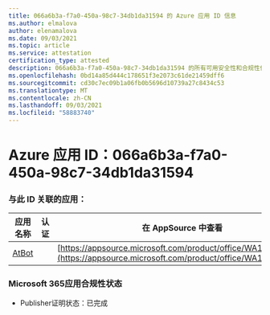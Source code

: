```yaml
---
title: 066a6b3a-f7a0-450a-98c7-34db1da31594 的 Azure 应用 ID 信息
ms.author: elmalova
author: elenamalova
ms.date: 09/03/2021
ms.topic: article
ms.service: attestation
certification_type: attested
description: 066a6b3a-f7a0-450a-98c7-34db1da31594 的所有可用安全性和合规性信息。
ms.openlocfilehash: 0bd14a85d444c178651f3e2073c61de21459dff6
ms.sourcegitcommit: cd30c7ec09b1a06fb0b5696d10739a27c8434c53
ms.translationtype: MT
ms.contentlocale: zh-CN
ms.lasthandoff: 09/03/2021
ms.locfileid: "58883740"
---
```

# <a name="azure-app-id-066a6b3a-f7a0-450a-98c7-34db1da31594"></a>Azure 应用 ID：066a6b3a-f7a0-450a-98c7-34db1da31594


### <a name="apps-associated-with-this-id"></a>与此 ID 关联的应用：
| **应用名称** | **认证** | **在 AppSource 中查看** |
|--------------|---------------|-----------------------|
| [AtBot](https://docs.microsoft.com/microsoft-365-app-certification/forward/WA104381219) |  | [https://appsource.microsoft.com/product/office/WA104381219](https://appsource.microsoft.com/product/office/WA104381219) |

### <a name="microsoft-365-app-compliance-status"></a>Microsoft 365应用合规性状态
- Publisher证明状态：已完成
